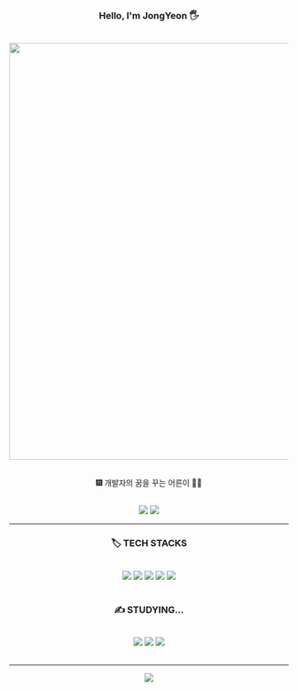 <div align="center">

### Hello, I'm JongYeon 🖐️

<br>
<img src="http://poot97.dothome.co.kr/TextGenerator/picture/city2.gif" style="width:750px;">
<br>
<br>
<p>🎆 개발자의 꿈을 꾸는 어른이 👨‍💻</p>
<br>
<img src="https://img.shields.io/badge/jjon9__yy-E4405F?style=flat&logo=instagram&logoColor=white">
<img src="https://img.shields.io/badge/poot972@gmail.com-EA4335?style=flat&logo=gmail&logoColor=white">
<br>
<hr>
  <h3> 🏷️ TECH STACKS </h3>
  <br>
  <img src="https://img.shields.io/badge/html5-E34F26?style=flat&logo=html5&logoColor=white">
	<img src="https://img.shields.io/badge/css3-1572B6?style=flat&logo=css3&logoColor=white">
	<img src="https://img.shields.io/badge/javascript-F7DF1E?style=flat&logo=javascript&logoColor=black">
	<img src="https://img.shields.io/badge/jquery-0769AD?style=flat&logo=jquery&logoColor=white">
	<img src="https://img.shields.io/badge/php-777BB4?style=flat&logo=php&logoColor=white">
  <br>
  <br>
  <h3> ✍️ STUDYING... </h3>
  <br>
  <img src="https://img.shields.io/badge/REACT.js-61DAFB?style=flat&logo=react&logoColor=white">
  <img src="https://img.shields.io/badge/VUE.js-4FC08D?style=flat&logo=vue.js&logoColor=white">
  <img src="https://img.shields.io/badge/REDUX-764ABC?style=flat&logo=redux&logoColor=white">
  <br><br> 
  <hr>
<img src="https://github-readme-stats.vercel.app/api/top-langs/?username=kimjy97&layout=compact&theme=dark">
</div>

